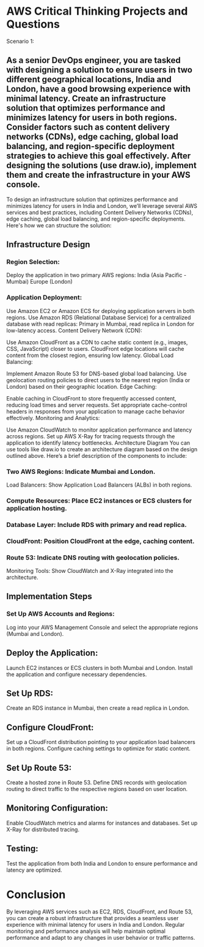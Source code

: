 # AWS Critical Thinking Projects and Questions

Scenario 1:
## As a senior DevOps engineer, you are tasked with designing a solution to ensure users in two different geographical locations, India and London, have a good browsing experience with minimal latency. Create an infrastructure solution that optimizes performance and minimizes latency for users in both regions. Consider factors such as content delivery networks (CDNs), edge caching, global load balancing, and region-specific deployment strategies to achieve this goal effectively. After designing the solutions (use draw.io), implement them and create the infrastructure in your AWS console.

To design an infrastructure solution that optimizes performance and minimizes latency for users in India and London, we’ll leverage several AWS services and best practices, including Content Delivery Networks (CDNs), edge caching, global load balancing, and region-specific deployments. Here's how we can structure the solution:

## Infrastructure Design
### Region Selection:

Deploy the application in two primary AWS regions:
India (Asia Pacific - Mumbai)
Europe (London)
### Application Deployment:

Use Amazon EC2 or Amazon ECS for deploying application servers in both regions.
Use Amazon RDS (Relational Database Service) for a centralized database with read replicas:
Primary in Mumbai, read replica in London for low-latency access.
Content Delivery Network (CDN):

Use Amazon CloudFront as a CDN to cache static content (e.g., images, CSS, JavaScript) closer to users.
CloudFront edge locations will cache content from the closest region, ensuring low latency.
Global Load Balancing:

Implement Amazon Route 53 for DNS-based global load balancing.
Use geolocation routing policies to direct users to the nearest region (India or London) based on their geographic location.
Edge Caching:

Enable caching in CloudFront to store frequently accessed content, reducing load times and server requests.
Set appropriate cache-control headers in responses from your application to manage cache behavior effectively.
Monitoring and Analytics:

Use Amazon CloudWatch to monitor application performance and latency across regions.
Set up AWS X-Ray for tracing requests through the application to identify latency bottlenecks.
Architecture Diagram
You can use tools like draw.io to create an architecture diagram based on the design outlined above. Here’s a brief description of the components to include:

### Two AWS Regions: Indicate Mumbai and London.
Load Balancers: Show Application Load Balancers (ALBs) in both regions.
### Compute Resources: Place EC2 instances or ECS clusters for application hosting.
### Database Layer: Include RDS with primary and read replica.
### CloudFront: Position CloudFront at the edge, caching content.
### Route 53: Indicate DNS routing with geolocation policies.
Monitoring Tools: Show CloudWatch and X-Ray integrated into the architecture.
## Implementation Steps

### Set Up AWS Accounts and Regions:

Log into your AWS Management Console and select the appropriate regions (Mumbai and London).

## Deploy the Application:

Launch EC2 instances or ECS clusters in both Mumbai and London.
Install the application and configure necessary dependencies.

## Set Up RDS:

Create an RDS instance in Mumbai, then create a read replica in London.

## Configure CloudFront:

Set up a CloudFront distribution pointing to your application load balancers in both regions.
Configure caching settings to optimize for static content.

## Set Up Route 53:

Create a hosted zone in Route 53.
Define DNS records with geolocation routing to direct traffic to the respective regions based on user location.

## Monitoring Configuration:

Enable CloudWatch metrics and alarms for instances and databases.
Set up X-Ray for distributed tracing.

## Testing:

Test the application from both India and London to ensure performance and latency are optimized.

# Conclusion
By leveraging AWS services such as EC2, RDS, CloudFront, and Route 53, you can create a robust infrastructure that provides a seamless user experience with minimal latency for users in India and London. Regular monitoring and performance analysis will help maintain optimal performance and adapt to any changes in user behavior or traffic patterns.
